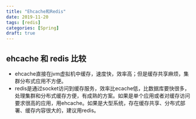 ```yaml
---
title: "Ehcache和Redis"
date: 2019-11-20
tags: [redis]
categories: [Spring]
draft: true
---
```



##  ehcache 和 redis 比较
-	ehcache直接在jvm虚拟机中缓存，速度快，效率高；但是缓存共享麻烦，集群分布式应用不方便。
-	redis是通过socket访问到缓存服务，效率比ecache低，比数据库要快很多，
处理集群和分布式缓存方便，有成熟的方案。如果是单个应用或者对缓存访问要求很高的应用，用ehcache。如果是大型系统，存在缓存共享、分布式部署、缓存内容很大的，建议用redis。